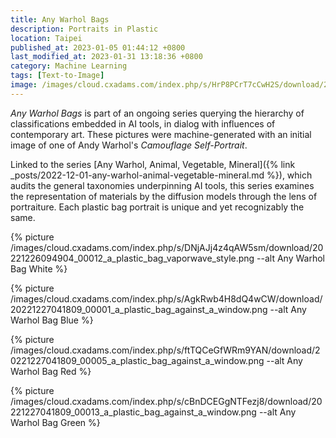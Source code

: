 ```yaml
---
title: Any Warhol Bags
description: Portraits in Plastic
location: Taipei
published_at: 2023-01-05 01:44:12 +0800
last_modified_at: 2023-01-31 13:18:36 +0800
category: Machine Learning
tags: [Text-to-Image]
image: /images/cloud.cxadams.com/index.php/s/HrP8PCrT7cCwH2S/download/20221227041809_00017_a_plastic_bag_against_a_window.png
---
```


*Any Warhol Bags* is part of an ongoing series querying the hierarchy of
classifications embedded in AI tools, in dialog with influences of contemporary
art. These pictures were machine-generated with an initial image of one of Andy
Warhol's *Camouflage Self-Portrait*.

Linked to the series [Any Warhol, Animal, Vegetable, Mineral]({% link
_posts/2022-12-01-any-warhol-animal-vegetable-mineral.md %}), which audits the
general taxonomies underpinning AI tools, this series examines the
representation of materials by the diffusion models through the lens of
portraiture. Each plastic bag portrait is unique and yet recognizably the same.

{% picture /images/cloud.cxadams.com/index.php/s/DNjAJj4z4qAW5sm/download/20221226094904_00012_a_plastic_bag_vaporwave_style.png --alt Any Warhol Bag White %}

{% picture /images/cloud.cxadams.com/index.php/s/AgkRwb4H8dQ4wCW/download/20221227041809_00001_a_plastic_bag_against_a_window.png --alt Any Warhol Bag Blue %}

{% picture /images/cloud.cxadams.com/index.php/s/ftTQCeGfWRm9YAN/download/20221227041809_00005_a_plastic_bag_against_a_window.png --alt Any Warhol Bag Red %}

{% picture /images/cloud.cxadams.com/index.php/s/cBnDCEGgNTFezj8/download/20221227041809_00013_a_plastic_bag_against_a_window.png --alt Any Warhol Bag Green %}
